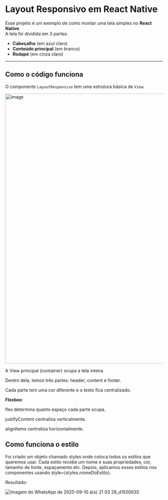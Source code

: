 # Layout Responsivo em React Native

Esse projeto é um exemplo de como montar uma tela simples no **React Native**.  
A tela foi dividida em 3 partes:

- **Cabeçalho** (em azul claro)
- **Conteúdo principal** (em branco)
- **Rodapé** (em cinza claro)

---

## Como o código funciona

O componente `LayoutResponsivo` tem uma estrutura básica de `View`:


<img width="1124" height="863" alt="image" src="https://github.com/user-attachments/assets/be81802f-c9c0-4410-9179-3d309f346c52" />

A View principal (container) ocupa a tela inteira.

Dentro dela, temos três partes: header, content e footer.

Cada parte tem uma cor diferente e o texto fica centralizado.

**Flexbox**:

flex determina quanto espaço cada parte ocupa.

justifyContent centraliza verticalmente.

alignItems centraliza horizontalmente.

## Como funciona o estilo

Foi criado um objeto chamado styles onde coloca todos os estilos que queremos usar. Cada estilo recebe um nome e suas propriedades, cor, tamanho de fonte, espaçamento etc. Depois, aplicamos esses estilos nos componentes usando style={styles.nomeDoEstilo}. 

Resultado: 


![Imagem do WhatsApp de 2025-09-10 à(s) 21 03 28_d1500635](https://github.com/user-attachments/assets/f17bea25-52f9-4209-b61e-0c9aa413407a)
